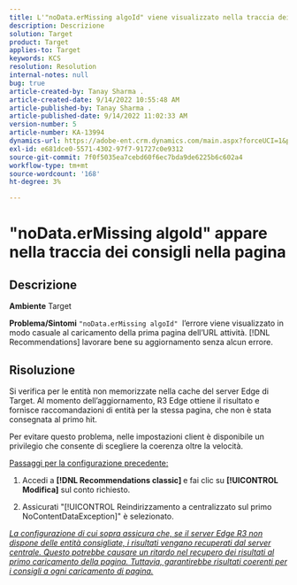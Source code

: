 ```yaml
---
title: L'"noData.erMissing algoId" viene visualizzato nella traccia dei consigli nella pagina
description: Descrizione
solution: Target
product: Target
applies-to: Target
keywords: KCS
resolution: Resolution
internal-notes: null
bug: true
article-created-by: Tanay Sharma .
article-created-date: 9/14/2022 10:55:48 AM
article-published-by: Tanay Sharma .
article-published-date: 9/14/2022 11:02:33 AM
version-number: 5
article-number: KA-13994
dynamics-url: https://adobe-ent.crm.dynamics.com/main.aspx?forceUCI=1&pagetype=entityrecord&etn=knowledgearticle&id=e3d763c7-1b34-ed11-9db1-002248086735
exl-id: e681dce0-5571-4302-97f7-91727c0e9312
source-git-commit: 7f0f5035ea7cebd60f6ec7bda9de6225b6c602a4
workflow-type: tm+mt
source-wordcount: '168'
ht-degree: 3%

---
```


# &quot;noData.erMissing algoId&quot; appare nella traccia dei consigli nella pagina

## Descrizione

<b>Ambiente</b>
Target


<b>Problema/Sintomi</b>
`"noData.erMissing algoId"`  l’errore viene visualizzato in modo casuale al caricamento della prima pagina dell’URL attività. [!DNL Recommendations] lavorare bene su aggiornamento senza alcun errore.


## Risoluzione


Si verifica per le entità non memorizzate nella cache del server Edge di Target. Al momento dell’aggiornamento, R3 Edge ottiene il risultato e fornisce raccomandazioni di entità per la stessa pagina, che non è stata consegnata al primo hit.

Per evitare questo problema, nelle impostazioni client è disponibile un privilegio che consente di scegliere la coerenza oltre la velocità.



<u>Passaggi per la configurazione precedente:</u>

1. Accedi a <b>[!DNL Recommendations classic] </b>e fai clic su <b>[!UICONTROL Modifica]</b> sul conto richiesto.

2. Assicurati &quot;[!UICONTROL Reindirizzamento a centralizzato sul primo NoContentDataException]&quot; è selezionato.

*<u>La configurazione di cui sopra assicura che, se il server Edge R3 non dispone delle entità consigliate, i risultati vengano recuperati dal server centrale. Questo potrebbe causare un ritardo nel recupero dei risultati al primo caricamento della pagina. Tuttavia, garantirebbe risultati coerenti per i consigli a ogni caricamento di pagina.</u>*
